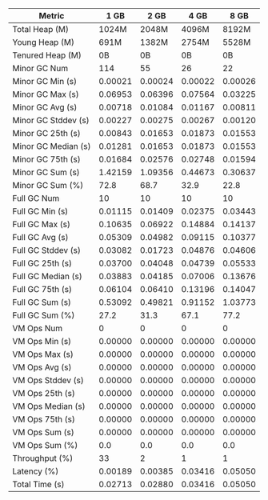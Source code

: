 | Metric | 1 GB | 2 GB | 4 GB | 8 GB |
|------|----|----|----|----|
| Total Heap (M) | 1024M | 2048M | 4096M | 8192M |
| Young Heap (M) | 691M | 1382M | 2754M | 5528M |
| Tenured Heap (M) | 0B | 0B | 0B | 0B |
| Minor GC Num | 114 | 55 | 26 | 22 |
| Minor GC Min (s) | 0.00021 | 0.00024 | 0.00022 | 0.00026 |
| Minor GC Max (s) | 0.06953 | 0.06396 | 0.07564 | 0.03225 |
| Minor GC Avg (s) | 0.00718 | 0.01084 | 0.01167 | 0.00811 |
| Minor GC Stddev (s) | 0.00227 | 0.00275 | 0.00267 | 0.00120 |
| Minor GC 25th (s) | 0.00843 | 0.01653 | 0.01873 | 0.01553 |
| Minor GC Median (s) | 0.01281 | 0.01653 | 0.01873 | 0.01553 |
| Minor GC 75th (s) | 0.01684 | 0.02576 | 0.02748 | 0.01594 |
| Minor GC Sum (s) | 1.42159 | 1.09356 | 0.44673 | 0.30637 |
| Minor GC Sum (%) | 72.8 | 68.7 | 32.9 | 22.8 |
| Full GC Num | 10 | 10 | 10 | 10 |
| Full GC Min (s) | 0.01115 | 0.01409 | 0.02375 | 0.03443 |
| Full GC Max (s) | 0.10635 | 0.06922 | 0.14884 | 0.14137 |
| Full GC Avg (s) | 0.05309 | 0.04982 | 0.09115 | 0.10377 |
| Full GC Stddev (s) | 0.03082 | 0.01723 | 0.04876 | 0.04606 |
| Full GC 25th (s) | 0.03700 | 0.04048 | 0.04739 | 0.05533 |
| Full GC Median (s) | 0.03883 | 0.04185 | 0.07006 | 0.13676 |
| Full GC 75th (s) | 0.06104 | 0.06410 | 0.13196 | 0.14047 |
| Full GC Sum (s) | 0.53092 | 0.49821 | 0.91152 | 1.03773 |
| Full GC Sum (%) | 27.2 | 31.3 | 67.1 | 77.2 |
| VM Ops Num | 0 | 0 | 0 | 0 |
| VM Ops Min (s) | 0.00000 | 0.00000 | 0.00000 | 0.00000 |
| VM Ops Max (s) | 0.00000 | 0.00000 | 0.00000 | 0.00000 |
| VM Ops Avg (s) | 0.00000 | 0.00000 | 0.00000 | 0.00000 |
| VM Ops Stddev (s) | 0.00000 | 0.00000 | 0.00000 | 0.00000 |
| VM Ops 25th (s) | 0.00000 | 0.00000 | 0.00000 | 0.00000 |
| VM Ops Median (s) | 0.00000 | 0.00000 | 0.00000 | 0.00000 |
| VM Ops 75th (s) | 0.00000 | 0.00000 | 0.00000 | 0.00000 |
| VM Ops Sum (s) | 0.00000 | 0.00000 | 0.00000 | 0.00000 |
| VM Ops Sum (%) | 0.0 | 0.0 | 0.0 | 0.0 |
| Throughput (%) | 33 | 2 | 1 | 1 |
| Latency (%) | 0.00189 | 0.00385 | 0.03416 | 0.05050 |
| Total Time (s) | 0.02713 | 0.02880 | 0.03416 | 0.05050 |
